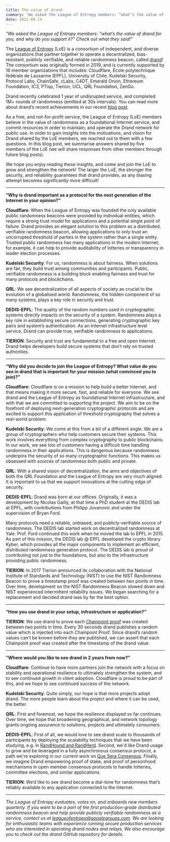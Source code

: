 ```yaml
---
title: The value of drand
summary: "We asked the League of Entropy members: “what’s the value of drand for you, and why do you support it?” Check out what they said!"
date: 2021-09-14
---
```

_"We asked the League of Entropy members: “what’s the value of drand for you, and why do you support it?” Check out what they said!"_
 
The [League of Entropy](https://leagueofentropy.com/) (LoE) is a consortium of independent, and diverse organizations that partner together to operate a  decentralized, bias-resistant, publicly verifiable, and reliable randomness beacon, called [drand](https://drand.love)! The consortium was originally formed in 2019, and is currently supported by 16 member organizations that includes: Cloudflare, École polytechnique fédérale de Lausanne (EPFL), University of Chile, Kudelski Security, Protocol Labs, ChainSafe, cLabs, C4DT, Emerald Onion, Ethereum Foundation, IC3, PTisp, Tierion, UCL, QRL Foundation, ZenGo.

Drand recently celebrated 1 year of undisrupted service, and completed 1M+ rounds of randomness (emitted at 30s intervals). You can read more about drand’s recent achievements in our recent [blog post](​​https://drand.love/blog/2021/08/10/drand-celebrates-one-year-as-a-randomness-service/).

As a free, and not-for-profit service, the League of Entropy (LoE) members believe in the value of randomness as a foundational Internet service, and commit resources in order to maintain, and operate the Drand network for public use. In order to gain insights into the motivations, and vision for Drand shared by the LoE members, we  reached out to them with a few questions. In this blog post, we summarise answers shared by five members of the LoE (we will share responses from other members through future blog posts).

We hope you enjoy reading these insights, and come and join the LoE to grow and strengthen the network! The larger the LoE, the stronger the security,  and reliability guarantees that drand provides, as any biasing attempt becomes significantly more difficult!

---

**“Why is drand important as a protocol for the next generation of the Internet in your opinion?”**

**Cloudflare**: When the League of Entropy was founded the only available public randomness beacons were provided by individual entities, which require a strong trust model for applications and a potential single point of failure. Drand provides an elegant solution to this problem as a distributed, verifiable randomness beacon, allowing applications to only trust an uncorrupted threshold of parties in the system rather than a single entity. Trusted public randomness has many applications in the modern Internet; for example, it can help to provide auditability of lotteries or transparency in leader election processes.

**Kudelski Security**: For us, randomness is about fairness. When solutions are fair, they build trust among communities and participants. Public, verifiable randomness is a building block enabling fairness and trust for many protocols and blockchains.

**QRL**: We see decentralization of all aspects of society as crucial to the evolution of a globalised world.  Randomness, the hidden component of so many systems, plays a key role in security and trust.

**DEDIS-EPFL**: The quality of the random numbers used in cryptographic systems directly impacts on the security of a system. Randomness plays a key role in establishing secure connections, generating cryptographic key pairs and system’s authentication. As an Internet infrastructure level service, Drand can provide true, verifiable randomness to applications. 

**TIERION**: Security and trust are fundamental to a free and open Internet. Drand helps developers build secure systems that don’t rely on trusted authorities. 

---

**“Why did you decide to join the League of Entropy? What value do you see in drand that is important for your mission (what convinced you to join)?”**

**Cloudflare**: Cloudflare is on a mission to help build a better Internet, and that means making it more secure, fast, and reliable for everyone. We see drand and the League of Entropy as foundational Internet infrastructure, and with that we are committed to supporting the project. We aim to be on the forefront of deploying next-generation cryptographic protocols and are excited to support this application of threshold cryptography that solves a real-world problem.

**Kudelski Security**: We come at this from a bit of a different angle. We are a group of cryptographers who help customers secure their systems. This work involves everything from complex cryptography to public blockchains. In our work, we see lots of customers having a difficult time handling randomness in their applications. This is dangerous because randomness underpins the security of so many cryptographic functions. This makes us obsessed with sources of randomness both public and private.

**QRL**: With a shared vision of decentralization, the aims and objectives of both the QRL Foundation and the League of Entropy are very much aligned.  It is important to us that we support innovations at the cutting edge of security.

**DEDIS-EPFL**: Drand was born at our offices. Originally, it was a development by Nicolas Gailly, at that time a PhD student at the DEDIS lab at EPFL, with contributions from Philipp Jovanovic and under the supervision of Bryan Ford. 

Many protocols need a reliable, unbiased, and publicly-verifiable source of randomness. The DEDIS lab started work on decentralized randomness at Yale. Prof. Ford continued this work when he moved the lab to EPFL in 2015. As part of this mission, the DEDIS lab @ EPFL developed the crypto library Kyber, which provides all the major components to implement an efficient, distributed randomness generation protocol. The DEDIS lab is proud of contributing not just to the foundations, but also to the infrastructure providing public randomness.

**TIERION**: In 2017 Tierion announced its collaboration with the National Institute of Standards and Technology (NIST) to use the NIST Randomness Beacon to prove a timestamp proof was created between two points in time. Over time, development on the NIST Randomness Beacon slowed down and NIST experienced intermittent reliability issues. We began searching for a replacement and decided drand was by far the best option. 

---

**“How you use drand in your setup, infrastructure or application?”**

**TIERION**: We use drand to prove each [Chainpoint proof](https://tierion.com/chainpoint) was created between two points in time. Every 30 seconds drand publishes a random value which is injected into each Chainpoint Proof. Since drand’s random values can’t be known before they are published, we can assert that each Chainpoint proof was created after the timestamp of the drand value. 

---

**“Where would you like to see drand in 2 years from now?”**

**Cloudflare**: Continue to have more partners join the network with a focus on stability and operational resilience to ultimately strengthen the system, and to see continued growth in client adoption. Cloudflare is proud to be part of this, and we hope to see continued success of the network.

**Kudelski Security**: Quite simply, our hope is that more projects adopt drand. The more people learn about the project and where it can be used, the better.

**QRL**: First and foremost, we hope the resilience displayed so far continues. Over time, we hope that broadening geographical, and network topology grants ongoing assurance to solutions, projects and ultimately consumers.

**DEDIS-EPFL**: First of all, we would love to see drand scale to thousands of participants by deploying the scalability techniques that we have been studying, e.g. in [RandHound and RandHerd](https://eprint.iacr.org/2016/1067.pdf). Second, we'd like Drand usage to grow and be leveraged in a fully asynchronous consensus protocol, a path we're exploring in our current work on [Que Sera Consensus](​​https://arxiv.org/abs/2003.02291). Finally, we imagine Drand empowering proof of stake, and proof of personhood mechanisms in open member consensus protocols to handle lotteries, committee elections, and similar applications. 

**TIERION**: We’d like to see drand become a dial-tone for randomness that’s reliably available to any application connected to the Internet.

---

_The League of Entropy evaluates, votes on, and onboards new members quarterly. If you want to be a part of the first production-grade distributed randomness beacon and help provide publicly verifiable randomness as a service, contact us at leagueofentropy@googlegroups.com. We are looking for enthusiastic teams with experience running secure production services who are interested in operating drand nodes and relays. We also encourage you to check out the drand GitHub repository for details._
